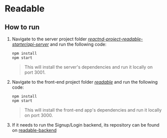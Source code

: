# Readable

## How to run

1. Navigate to the server project folder *[reactnd-project-readable-starter/api-server](https://github.com/udacity/reactnd-project-readable-starter)* and run the following code: 
    ```
    npm install
    npm start
    ```
    > This will install the server's dependencies and run it locally on port 3001.

2. Navigate to the front-end project folder *[readable](https://github.com/RabahZeineddine/Readable)* and run the following code: 
    ```
    npm install
    npm start
    ```
    > This will install the front-end app's dependencies and run it locally on port 3000.

3. If it needs to run the Signup/Login backend, its repository can be found on [readable-backend](https://github.com/RabahZeineddine/readable-backend.git)





